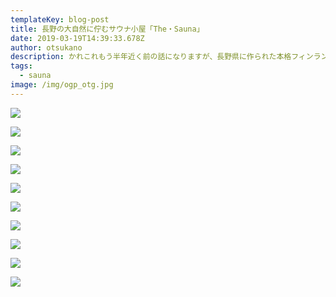 ```yaml
---
templateKey: blog-post
title: 長野の大自然に佇むサウナ小屋「The・Sauna」
date: 2019-03-19T14:39:33.678Z
author: otsukano
description: かれこれもう半年近く前の話になりますが、長野県に作られた本格フィンランド式サウナ「The Sauna」に行ってきました。
tags:
  - sauna
image: /img/ogp_otg.jpg
---
```

![](/img/img_2481.jpg)

![](/img/img_2484.jpg)



![](/img/img_2489.jpg)

![](/img/img_2490.jpg)

![](/img/img_2491.jpg)





![](/img/img_2492.jpg)

![](/img/cb5a26e9bf8a618bfe3b9e6f36a49975f_20432736_190722_0112.jpg)



![](/img/cb5a26e9bf8a618bfe3b9e6f36a49975f_20432736_190722_0103.jpg)



![](/img/cb5a26e9bf8a618bfe3b9e6f36a49975f_20432736_190722_0096.jpg)

![](/img/img_2497.jpg)
